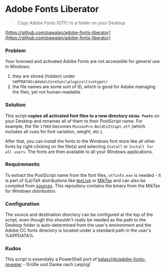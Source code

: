 # Adobe Fonts Liberator

> Copy Adobe Fonts (OTF) to a folder on your Desktop

[https://github.com/pawalan/adobe-fonts-liberator](https://github.com/pawalan/adobe-fonts-liberator)

### Problem  
Your licensed and activated Adobe Fonts are not accessible for general use in Windows:
1. they are stored (hidden) under `%APPDATA%\Adobe\CoreSync\plugins\livetype\r`
2. the file names are some sort of ID, which is good for Adobe managing the files, yet not human-readable

### Solution  
This script **copies all activated font files to a new directory `Adobe Fonts`** on your Desktop
and renames all of them to their PostScript name. For example, the file `17969` becomes `MinionPro-BoldCnItCapt.otf` (which includes all cues for font variation, weight, etc.).

After that, you can install the fonts to the Windows font store like all other fonts by right-clicking on the file(s)
and selecting `Install` or `Install for all users`. The fonts are then available to all your Windows applications.

### Requirements
To extract the PostScript name from the font files, `otfinfo.exe` is needed - it is part of (La)TeX distributions
like [texLive][1] or [MikTex][2] and can also be compiled from [sources][3].
This repository contains the binary from the MikTex for Windows distribution.

### Configuration
The source and destination directory can be configured at the top of the script,
even though this shouldn't really be needed as the path to the Desktop folder is auto-determined from the 
user's environment and the Adobe CC fonts directory is located under a standard path in the user's %APPDATA%.

### Kudos
This script is essentially a PowerShell port of [kalaschik/adobe-fonts-revealer][4] - Grüße und Danke nach Leipzig!


[1]: https://tug.org/texlive/windows.html
[2]: https://miktex.org
[3]: https://github.com/kohler/lcdf-typetools
[4]: https://github.com/kalaschnik/adobe-fonts-revealer
